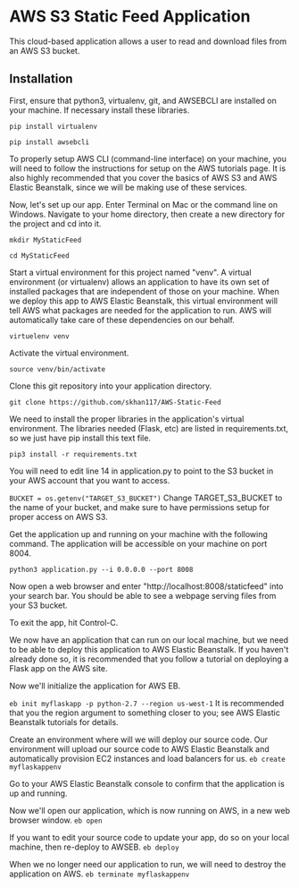 # AWS S3 Static Feed Application

This cloud-based application allows a user to read and download files from an AWS S3 bucket.

## Installation

First, ensure that python3, virtualenv, git, and AWSEBCLI are installed on your machine. If necessary install these libraries. 

```pip install virtualenv```

```pip install awsebcli```

To properly setup AWS CLI (command-line interface) on your machine, you will need to follow the instructions for setup on the AWS tutorials page. It is also highly recommended that you cover the basics of AWS S3 and AWS Elastic Beanstalk, since we will be making use of these services. 

Now, let's set up our app. Enter Terminal on Mac or the command line on Windows. Navigate to your home directory, then create a new directory for the project and cd into it.

```mkdir MyStaticFeed```

```cd MyStaticFeed```

Start a virtual environment for this project named "venv". A virtual environment (or virtualenv) allows an application to have its own set of installed packages that are independent of those on your machine. When we deploy this app to AWS Elastic Beanstalk, this virtual environment will tell AWS what packages are needed for the application to run. AWS will automatically take care of these dependencies on our behalf.  

```virtuelenv venv```

Activate the virtual environment.

```source venv/bin/activate```

Clone this git repository into your application directory.

```git clone https://github.com/skhan117/AWS-Static-Feed```

We need to install the proper libraries in the application's virtual environment. The libraries needed (Flask, etc) are listed in requirements.txt, so we just have pip install this text file. 

```pip3 install -r requirements.txt```

You will need to edit line 14 in application.py to point to the S3 bucket in your AWS account that you want to access.

```BUCKET = os.getenv("TARGET_S3_BUCKET")```
Change TARGET_S3_BUCKET to the name of your bucket, and make sure to have permissions setup for proper access on AWS S3.

Get the application up and running on your machine with the following command. The application will be accessible on your machine on port 8004.

```python3 application.py --i 0.0.0.0 --port 8008```

Now open a web browser and enter "http://localhost:8008/staticfeed" into your search bar. You should be able to see a webpage serving files from your S3 bucket. 

To exit the app, hit Control-C. 

We now have an application that can run on our local machine, but we need to be able to deploy this application to AWS Elastic Beanstalk. If you haven't already done so, it is recommended that you follow a tutorial on deploying a Flask app on the AWS site. 

Now we'll initialize the application for AWS EB. 

```eb init myflaskapp -p python-2.7 --region us-west-1```
It is recommended that you the region argument to something closer to you; see AWS Elastic Beanstalk tutorials for details.

Create an environment where will we will deploy our source code. Our environment will upload our source code to AWS Elastic Beanstalk and automatically provision EC2 instances and load balancers for us.
```eb create myflaskappenv```

Go to your AWS Elastic Beanstalk console to confirm that the application is up and running. 

Now we'll open our application, which is now running on AWS, in a new web browser window. 
```eb open```

If you want to edit your source code to update your app, do so on your local machine, then re-deploy to AWSEB. 
```eb deploy```

When we no longer need our application to run, we will need to destroy the application on AWS. 
```eb terminate myflaskappenv```
